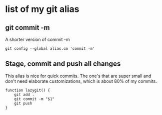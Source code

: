 # list of my git alias

## git commit -m

A shorter version of commit -m

```git
git config --global alias.cm 'commit -m'
```

## Stage, commit and push all changes

This alias is nice for quick commits. The one's that are super small and don't need elaborate customizations, which is about 80% of my commits.

```git
function lazygit() {
    git add .
    git commit -m "$1"
    git push
}
```
